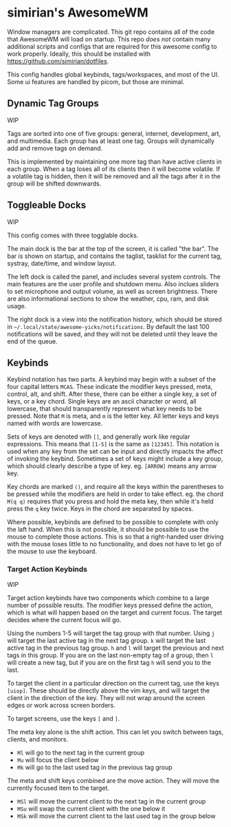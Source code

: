 # simirian's AwesomeWM

Window managers are complicated. This git repo contains all of the code that
AwesomeWM will load on startup. This repo *does not* contain many additional
scripts and configs that are required for this awesome config to work properly.
Ideally, this should be installed with https://github.com/simirian/dotfiles.

This config handles global keybinds, tags/workspaces, and most of the UI. Some ui
features are handled by picom, but those are minimal.

## Dynamic Tag Groups

WIP

Tags are sorted into one of five groups: general, internet, development, art,
and multimedia. Each group has at least one tag. Groups will dynamically add and
remove tags on demand.

This is implemented by maintaining one more tag than have active clients in each
group. When a tag loses all of its clients then it will become volatile. If a
volatile tag is hidden, then it will be removed and all the tags after it in the
group will be shifted downwards.

## Toggleable Docks

WIP

This config comes with three togglable docks.

The main dock is the bar at the top of the screen, it is called "the bar". The
bar is shown on startup, and contains the taglist, tasklist for the current tag,
systray, date/time, and window layout.

The left dock is called the panel, and includes several system controls. The
main features are the user profile and shutdown menu. Also inclues sliders to
set microphone and output volume, as well as screen brightness. There are also
informational sections to show the weather, cpu, ram, and disk usage.

The right dock is a view into the notification history, which should be stored
in `~/.local/state/awesome-yicks/notifications`. By default the last 100
notifications will be saved, and they will not be deleted until they leave the
end of the queue.

## Keybinds

Keybind notation has two parts. A keybind may begin with a subset of the four
capital letters `MCAS`. These indicate the modifier keys pressed, meta, control,
alt, and shift. After these, there can be either a single key, a set of keys, or
a key chord. Single keys are an ascii character or word, all lowercase, that
should transparently represent what key needs to be pressed. Note that `M` is
meta, and `m` is the letter key. All letter keys and keys named with words are
lowercase.

Sets of keys are denoted with `[]`, and generally work like regular expressions.
This means that `[1-5]` is the same as `[12345]`. This notation is used when any
key from the set can be input and directly impacts the affect of invoking the
keybind. Sometimes a set of keys might include a key group, which should clearly
describe a type of key. eg. `[ARROW]` means any arrow key.

Key chords are marked `()`, and require all the keys within the parentheses to
be pressed while the modifiers are held in order to take effect. eg. the chord
`M(q q)` requires that you press and hold the meta key, then while it's held
press the `q` key twice. Keys in the chord are separated by spaces.

Where possible, keybinds are defined to be possible to complete with only the
laft hand. When this is not possible, it should be possible to use the mouse to
complete those actions. This is so that a right-handed user driving with the
mouse loses little to no functionality, and does not have to let go of the mouse
to use the keyboard.

### Target Action Keybinds

WIP

Target action keybinds have two components which combine to a large number of
possible results. The modifier keys pressed define the action, which is what
will happen based on the target and current focus. The target decides where the
current focus will go.

Using the numbers 1-5 will target the tag group with that number. Using `j`
will target the last active tag in the next tag group. `k` will target the last
active tag in the previous tag group. `h` and `l` will target the previous and
next tags in this group. If you are on the last non-empty tag of a group, then
`l` will create a new tag, but if you are on the first tag `h` will send you to
the last.

To target the client in a particular direction on the current tag, use the keys
`[uiop]`. These should be directly above the vim keys, and will target the
client in the direction of the key. They will not wrap around the screen edges
or work across screen borders.

To target screens, use the keys `[` and `]`.

The meta key alone is the shift action. This can let you switch between tags,
clients, and monitors.

- `Ml` will go to the next tag in the current group
- `Mu` will focus the client below
- `Mk` will go to the last used tag in the previous tag group

The meta and shift keys combined are the move action. They will move the
currently focused item to the target.

- `MSl` will move the current client to the next tag in the current group
- `MSu` will swap the current client with the one below it
- `MSk` will move the current client to the last used tag in the group below
